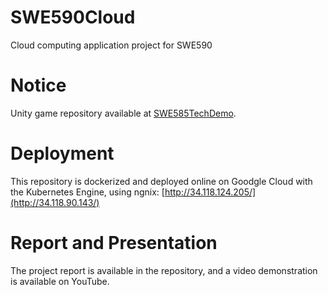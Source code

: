 # SWE590Cloud
Cloud computing application project for SWE590

# Notice
Unity game repository available at [SWE585TechDemo](https://github.com/dbaslan/SWE585TechDemo).

# Deployment
This repository is dockerized and deployed online on Goodgle Cloud with the Kubernetes Engine, using ngnix:
[http://34.118.124.205/](http://34.118.90.143/)

# Report and Presentation
The project report is available in the repository, and a video demonstration is available on YouTube.
